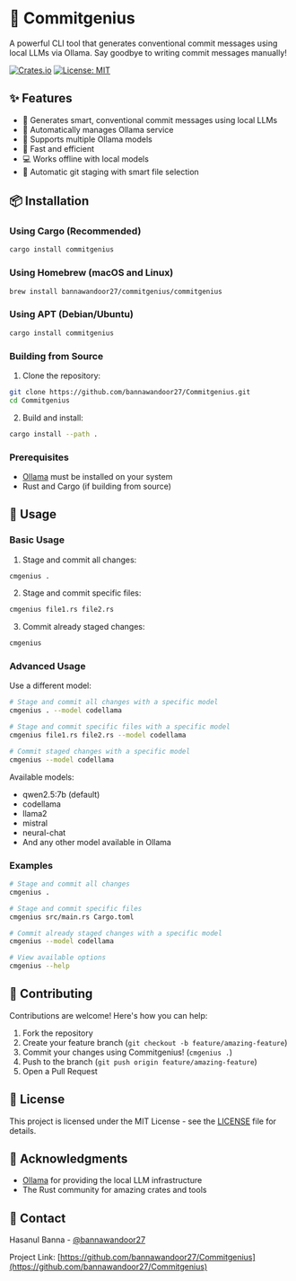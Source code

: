 # 🚀 Commitgenius

A powerful CLI tool that generates conventional commit messages using local LLMs via Ollama. Say goodbye to writing commit messages manually!

[![Crates.io](https://img.shields.io/crates/v/commitgenius.svg)](https://crates.io/crates/commitgenius)
[![License: MIT](https://img.shields.io/badge/License-MIT-yellow.svg)](https://opensource.org/licenses/MIT)

## ✨ Features

- 🤖 Generates smart, conventional commit messages using local LLMs
- 🔄 Automatically manages Ollama service
- 🎯 Supports multiple Ollama models
- 🚀 Fast and efficient
- 💻 Works offline with local models
- 📝 Automatic git staging with smart file selection

## 📦 Installation

### Using Cargo (Recommended)

```bash
cargo install commitgenius
```

### Using Homebrew (macOS and Linux)

```bash
brew install bannawandoor27/commitgenius/commitgenius
```

### Using APT (Debian/Ubuntu)

```bash
cargo install commitgenius
```

### Building from Source

1. Clone the repository:
```bash
git clone https://github.com/bannawandoor27/Commitgenius.git
cd Commitgenius
```

2. Build and install:
```bash
cargo install --path .
```

### Prerequisites

- [Ollama](https://ollama.ai/) must be installed on your system
- Rust and Cargo (if building from source)

## 🚀 Usage

### Basic Usage

1. Stage and commit all changes:
```bash
cmgenius .
```

2. Stage and commit specific files:
```bash
cmgenius file1.rs file2.rs
```

3. Commit already staged changes:
```bash
cmgenius
```

### Advanced Usage

Use a different model:
```bash
# Stage and commit all changes with a specific model
cmgenius . --model codellama

# Stage and commit specific files with a specific model
cmgenius file1.rs file2.rs --model codellama

# Commit staged changes with a specific model
cmgenius --model codellama
```

Available models:
- qwen2.5:7b (default)
- codellama
- llama2
- mistral
- neural-chat
- And any other model available in Ollama

### Examples

```bash
# Stage and commit all changes
cmgenius .

# Stage and commit specific files
cmgenius src/main.rs Cargo.toml

# Commit already staged changes with a specific model
cmgenius --model codellama

# View available options
cmgenius --help
```

## 🤝 Contributing

Contributions are welcome! Here's how you can help:

1. Fork the repository
2. Create your feature branch (`git checkout -b feature/amazing-feature`)
3. Commit your changes using Commitgenius! (`cmgenius .`)
4. Push to the branch (`git push origin feature/amazing-feature`)
5. Open a Pull Request

## 📝 License

This project is licensed under the MIT License - see the [LICENSE](LICENSE) file for details.

## 🙏 Acknowledgments

- [Ollama](https://ollama.ai/) for providing the local LLM infrastructure
- The Rust community for amazing crates and tools

## 📧 Contact

Hasanul Banna - [@bannawandoor27](https://github.com/bannawandoor27)

Project Link: [https://github.com/bannawandoor27/Commitgenius](https://github.com/bannawandoor27/Commitgenius)
